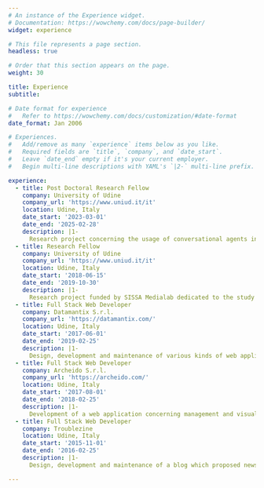 ```yaml
---
# An instance of the Experience widget.
# Documentation: https://wowchemy.com/docs/page-builder/
widget: experience

# This file represents a page section.
headless: true

# Order that this section appears on the page.
weight: 30

title: Experience
subtitle:

# Date format for experience
#   Refer to https://wowchemy.com/docs/customization/#date-format
date_format: Jan 2006

# Experiences.
#   Add/remove as many `experience` items below as you like.
#   Required fields are `title`, `company`, and `date_start`.
#   Leave `date_end` empty if it's your current employer.
#   Begin multi-line descriptions with YAML's `|2-` multi-line prefix.

experience:
  - title: Post Doctoral Research Fellow
    company: University of Udine
    company_url: 'https://www.uniud.it/it'
    location: Udine, Italy
    date_start: '2023-03-01'
    date_end: '2025-02-28'
    description: |1-
      Research project concerning the usage of conversational agents in the public administration.
  - title: Research Fellow
    company: University of Udine
    company_url: 'https://www.uniud.it/it'
    location: Udine, Italy
    date_start: '2018-06-15'
    date_end: '2019-10-30'
    description: |1-
      Research project funded by SISSA Medialab dedicated to the study (definition, design, implementation and evaluation) of Readersourcing 2.0, an ecosystem providing an implementation of an approach called Readersourcing, which is proposed as an alternative to the standard peer review activity that aims to exploit the otherwise lost opinions of readers. The general objective is to verify the effectiveness of crowdsourcing for quality measurement in scholarly publishing. 
  - title: Full Stack Web Developer
    company: Datamantix S.r.l.
    company_url: 'https://datamantix.com/'
    location: Udine, Italy
    date_start: '2017-06-01'
    date_end: '2019-02-25'
    description: |1-
      Design, development and maintenance of various kinds of web applications and chatbots.
  - title: Full Stack Web Developer
    company: Archeido S.r.l.
    company_url: 'https://archeido.com/'
    location: Udine, Italy
    date_start: '2017-08-01'
    date_end: '2018-02-25'
    description: |1-
      Development of a web application concerning management and visualization of financial assets.
  - title: Full Stack Web Developer
    company: Troublezine
    location: Udine, Italy
    date_start: '2015-11-01'
    date_end: '2016-02-25'
    description: |1-
      Design, development and maintenance of a blog which proposed news and events about music.

---
```

